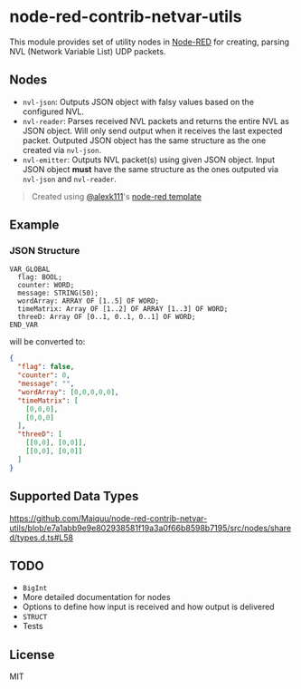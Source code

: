 # node-red-contrib-netvar-utils

This module provides set of utility nodes in [Node-RED](http://nodered.org) for creating, parsing NVL (Network Variable List) UDP packets.

## Nodes
- `nvl-json`: Outputs JSON object with falsy values based on the configured NVL.
- `nvl-reader`: Parses received NVL packets and returns the entire NVL as JSON object. Will only send output when it receives the last expected packet.
Outputed JSON object has the same structure as the one created via `nvl-json`.
- `nvl-emitter`: Outputs NVL packet(s) using given JSON object. Input JSON object **must** have the same structure as the ones outputed via `nvl-json` and `nvl-reader`.

> Created using [@alexk111](https://github.com/alexk111)'s [node-red template](https://github.com/alexk111/node-red-node-typescript-starter)

## Example

### JSON Structure
```
VAR_GLOBAL
  flag: BOOL;
  counter: WORD;
  message: STRING(50);
  wordArray: ARRAY OF [1..5] OF WORD;
  timeMatrix: Array OF [1..2] OF ARRAY [1..3] OF WORD;
  threeD: Array OF [0..1, 0..1, 0..1] OF WORD;
END_VAR 
```
will be converted to:
```json
{
  "flag": false,
  "counter": 0,
  "message": "",
  "wordArray": [0,0,0,0,0],
  "timeMatrix": [
    [0,0,0],
    [0,0,0]
  ],
  "threeD": [
    [[0,0], [0,0]],
    [[0,0], [0,0]]
  ]
}
```

## Supported Data Types

https://github.com/Maiquu/node-red-contrib-netvar-utils/blob/e7a1abb9e9e802938581f19a3a0f66b8598b7195/src/nodes/shared/types.d.ts#L58

## TODO
- `BigInt`
- More detailed documentation for nodes
- Options to define how input is received and how output is delivered
- `STRUCT`
- Tests

## License

MIT